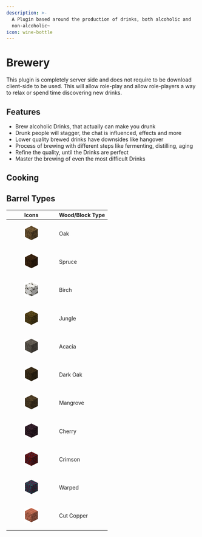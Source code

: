 ```yaml
---
description: >-
  A Plugin based around the production of drinks, both alcoholic and
  non-alcoholic~
icon: wine-bottle
---
```


# Brewery

This plugin is completely server side and does not require to be download client-side to be used. This will allow role-play and allow role-players a way to relax or spend time discovering new drinks.



## Features

* Brew alcoholic Drinks, that actually can make you drunk
* Drunk people will stagger, the chat is influenced, effects and more
* Lower quality brewed drinks have downsides like hangover
* Process of brewing with different steps like fermenting, distilling, aging
* Refine the quality, until the Drinks are perfect
* Master the brewing of even the most difficult Drinks

## Cooking



## Barrel Types

| Icons                                                                                                                | Wood/Block Type |
| -------------------------------------------------------------------------------------------------------------------- | --------------- |
| <div><figure><img src="../.gitbook/assets/image (4).png" alt="" width="38"><figcaption></figcaption></figure></div>  | Oak             |
| <div><figure><img src="../.gitbook/assets/image (5).png" alt="" width="38"><figcaption></figcaption></figure></div>  | Spruce          |
| <div><figure><img src="../.gitbook/assets/image (6).png" alt="" width="38"><figcaption></figcaption></figure></div>  | Birch           |
| <div><figure><img src="../.gitbook/assets/image (7).png" alt="" width="38"><figcaption></figcaption></figure></div>  | Jungle          |
| <div><figure><img src="../.gitbook/assets/image (8).png" alt="" width="38"><figcaption></figcaption></figure></div>  | Acacia          |
| <div><figure><img src="../.gitbook/assets/image (9).png" alt="" width="38"><figcaption></figcaption></figure></div>  | Dark Oak        |
| <div><figure><img src="../.gitbook/assets/image (10).png" alt="" width="38"><figcaption></figcaption></figure></div> | Mangrove        |
| <div><figure><img src="../.gitbook/assets/image (11).png" alt="" width="38"><figcaption></figcaption></figure></div> | Cherry          |
| <div><figure><img src="../.gitbook/assets/image (13).png" alt="" width="38"><figcaption></figcaption></figure></div> | Crimson         |
| <div><figure><img src="../.gitbook/assets/image (14).png" alt="" width="38"><figcaption></figcaption></figure></div> | Warped          |
| <div><figure><img src="../.gitbook/assets/image (15).png" alt="" width="38"><figcaption></figcaption></figure></div> | Cut Copper      |

